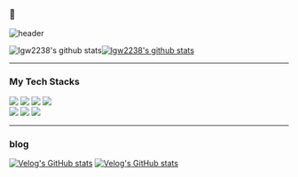 ###  👋                                                                                                                   
![header](https://capsule-render.vercel.app/api?type=wave&color=timeGradient&height=100&section=header&text=Hello&fontSize=26)
<!--
**lgw2238/lgw2238** is a ✨ _special_ ✨ repository because its `README.md` (this file) appears on your GitHub profile.

Here are some ideas to get you started:

- 🔭 I’m currently working on ...
- 🌱 I’m currently learning ...
- 👯 I’m looking to collaborate on ...
- 🤔 I’m looking for help with ...
- 💬 Ask me about ...
- 📫 How to reach me: ...
- 😄 Pronouns: ...
- ⚡ Fun fact: ...
-->


![lgw2238's github stats](https://github-readme-stats.vercel.app/api?username=lgw2238&show_icons=true)[![lgw2238's github stats](https://github-readme-stats.vercel.app/api/top-langs/?username=lgw2238&show_icons=true&hide_border=true&title_color=004386&icon_color=004386&layout=compact)](https://github.com/lgw2238)

***

### My Tech Stacks

<img src="https://img.shields.io/badge/Java-3776AB?style=for-the-badge&logo=Javascript&logoColor=white"> <img src="https://img.shields.io/badge/Javascript-F7DF1E?style=for-the-badge&logo=Javascript&logoColor=white"> <img src="https://img.shields.io/badge/Mysql-4479A1?style=for-the-badge&logo=Mysql&logoColor=white"> <img src="https://img.shields.io/badge/node.js-339933?style=for-the-badge&logo=node.js&logoColor=white">
</br>
<img src="https://img.shields.io/badge/Eclipse IDE-2C2255?style=for-the-badge&logo=Eclipse IDE&logoColor=white">
<img src="https://img.shields.io/badge/Spring Boot-6DB33F?style=for-the-badge&logo=Spring Boot&logoColor=white">
<img src="https://img.shields.io/badge/Jenkins-D24939?style=for-the-badge&logo=Jenkins&logoColor=white">

***
### blog
[![Velog's GitHub stats](https://velog-readme-stats.vercel.app/api/badge?name=lgw2236)](https://velog.io/@lgw2236) 
[![Velog's GitHub stats](https://velog-readme-stats.vercel.app/api?name=lgw2236)](https://velog-readme-stats.vercel.app/api/redirect?name=lgw2236&tag=github)




